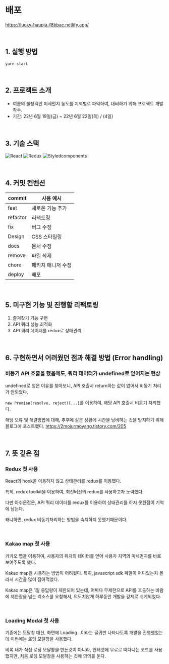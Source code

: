# 배포
https://lucky-haupia-f8bbac.netlify.app/

<br/>

## 1. 실행 방법

```
yarn start
```

<br/>

## 2. 프로젝트 소개

- 여름의 불청객인 미세먼지 농도를 지역별로 파악하여, 대비하기 위해 프로젝트 개발 착수.
- 기간: 22년 6월 19일(금) ~ 22년 6월 22일(목) / (4일)

<br/>

## 3. 기술 스택

![React](https://img.shields.io/badge/react-61DAFB?style=for-the-badge&logo=react&logoColor=black)
![Redux](https://img.shields.io/badge/Redux-764ABC?style=for-the-badge&logo=Redux&logoColor=white)
![Styledcomponents](https://img.shields.io/badge/Styledcomponents-DB7093?style=for-the-badge&logo=Styledcomponents&logoColor=white)

<br/>

## 4. 커밋 컨벤션

| commit   | 사용 예시         |
| -------- | ----------------  |
| feat     | 새로운 기능 추가  |
| refactor | 리팩토링          |
| fix      | 버그 수정         |
| Design   | CSS 스타일링      |
| docs     | 문서 수정         |
| remove   | 파일 삭제         |
| chore    | 패키지 매니저 수정 |
| deploy   | 배포              |

<br/>

## 5. 미구현 기능 및 진행할 리팩토링
1. 즐겨찾기 기능 구현
2. API 쿼리 성능 최적화
3. API 쿼리 데이터를 redux로 상태관리

<br/>

## 6. 구현하면서 어려웠던 점과 해결 방법 (Error handling)
### 비동기 API 호출을 했음에도, 쿼리 데이터가 undefined로 얻어지는 현상

undefined로 얻은 이유를 찾아보니, API 호출시 return하는 값이 없어서 비동기 처리가 안되었다.

`new Promise(resolve, reject){...}`를 이용하여, 해당 API 호출시 비동기 처리했다.

해당 오류 및 해결방법에 대해, 추후에 같은 상황에 시간을 낭비하는 것을 방지하기 위해 블로그에 포스트했다.
https://2mojurmoyang.tistory.com/205

<br/>

## 7. 뜻 깊은 점
### Redux 첫 사용

React의 hook을 이용하지 않고 상태관리를 redux를 이용했다.

특히, redux toolkit을 이용하여, 최신버전의 redux를 사용하고자 노력했다.

다만 아쉬운점은, API 쿼리 데이터를 redux를 이용하여 상태관리를 하지 못한점이 기억에 남는다.

왜냐하면, redux 비동기처리하는 방법을 숙지하지 못했기때문이다.

<br/>

### Kakao map 첫 사용

카카오 맵을 이용하여, 사용자의 위치의 데이터를 얻어 사용자 지역의 미세먼지를 바로 보여주도록 했다.

Kakao map을 사용하는 방법이 어려웠다. 특히, javascript sdk 파일이 어디있는지 몰라서 시간을 많이 잡아먹었다.

Kakao map은 1일 응답량이 제한되어 있는데, 어쩌다 무제한으로 API를 호출하는 바람에 제한량을 넘는 리소스를 요청해서, 의도치않게 하루동안 개발을 강제로 쉬게되었다.

<br/>

### Loading Modal 첫 사용

기존에는 모달창 대신, 화면에 Loading...이라는 글귀만 나타나도록 개발을 진행했었는데 이번에는 로딩 모달창을 사용했다.

비록 내가 직접 로딩 모달창을 만든것이 아니라, 인터넷에 무료로 떠다니는 코드를 사용했지만, 처음 로딩 모달창을 사용하는 것에 의의를 둔다.
